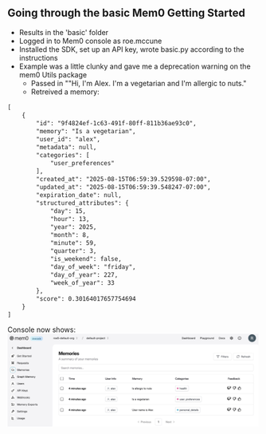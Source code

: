 ## Going through the basic Mem0 Getting Started
- Results in the 'basic' folder
- Logged in to Mem0 console as roe.mccune
- Installed the SDK, set up an API key, wrote basic.py according to the instructions
- Example was a little clunky and gave me a deprecation warning on the mem0 Utils package
    - Passed in ""Hi, I'm Alex. I'm a vegetarian and I'm allergic to nuts."
    - Retreived a memory:

```
[
    {
        "id": "9f4824ef-1c63-491f-80ff-811b36ae93c0",
        "memory": "Is a vegetarian",
        "user_id": "alex",
        "metadata": null,
        "categories": [
            "user_preferences"
        ],
        "created_at": "2025-08-15T06:59:39.529598-07:00",
        "updated_at": "2025-08-15T06:59:39.548247-07:00",
        "expiration_date": null,
        "structured_attributes": {
            "day": 15,
            "hour": 13,
            "year": 2025,
            "month": 8,
            "minute": 59,
            "quarter": 3,
            "is_weekend": false,
            "day_of_week": "friday",
            "day_of_year": 227,
            "week_of_year": 33
        },
        "score": 0.30164017657754694
    }
]
```
Console now shows:
![Alt text](img/basic-mem0.jpg)